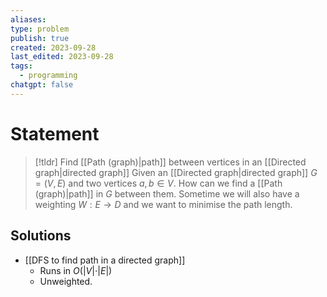 ```yaml
---
aliases: 
type: problem
publish: true
created: 2023-09-28
last_edited: 2023-09-28
tags:
  - programming
chatgpt: false
---
```

# Statement

> [!tldr] Find [[Path (graph)|path]] between vertices in an [[Directed graph|directed graph]]
> Given an [[Directed graph|directed graph]] $G = (V,E)$ and two vertices $a,b \in V$. How can we find a [[Path (graph)|path]] in $G$ between them. Sometime we will also have a weighting $W: E \rightarrow D$ and we want to minimise the path length.

## Solutions

- [[DFS to find path in a directed graph]] 
	- Runs in $O(\vert V \vert \cdot \vert E \vert)$ 
	- Unweighted.